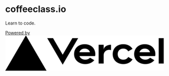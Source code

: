 # coffeeclass.io

Learn to code.

[Powered by ![Vercel Logo](/public/vercel/logotype/dark/vercel-logotype-dark.png)](https://vercel.com/?utm_source=carlson-technologies&utm_campaign=oss)